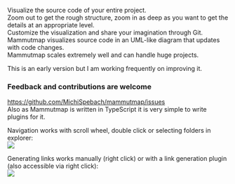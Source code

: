 Visualize the source code of your entire project.\
Zoom out to get the rough structure, zoom in as deep as you want to get the details at an appropriate level.\
Customize the visualization and share your imagination through Git.\
Mammutmap visualizes source code in an UML-like diagram that updates with code changes.\
Mammutmap scales extremely well and can handle huge projects.

This is an early version but I am working frequently on improving it.

### Feedback and contributions are welcome
https://github.com/MichiSpebach/mammutmap/issues \
Also as Mammutmap is written in TypeScript it is very simple to write plugins for it.

Navigation works with scroll wheel, double click or selecting folders in explorer:\
![](./resources/navigation.gif)

Generating links works manually (right click) or with a link generation plugin (also accessible via right click):\
![](./resources/generateLinks.gif)
